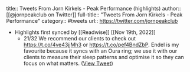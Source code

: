 title:: Tweets From Jorn Kirkels - Peak Performance (highlights)
author:: [[@jornpeakclub on Twitter]]
full-title:: "Tweets From Jorn Kirkels - Peak Performance"
category:: #tweets
url:: https://twitter.com/jornpeakclub

- Highlights first synced by [[Readwise]] [[Nov 19th, 2022]]
	- 21/32 We recommend our clients to check out https://t.co/4ve43jjMh3 or https://t.co/pef4BndZbP. Endel is my favourite because it syncs with an Oura ring; we use it with our clients to measure their sleep patterns and optimise it so they can focus on what matters. ([View Tweet](https://twitter.com/jornpeakclub/status/1555434776898572289))